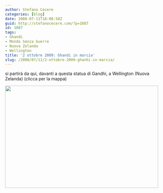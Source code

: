 ```yaml
---
author: Stefano Cecere
categories: [blog]
date: 2008-07-11T18:08:58Z
guid: http://stefanocecere.com/?p=1087
id: 1087
tags:
- Ghandi
- Mondo Senza Guerre
- Nuova Zelanda
- Wellington
title: '2 ottobre 2009: Ghandi in marcia'
slug: /2008/07/11/2-ottobre-2009-ghanhi-in-marcia/
---
```


si partirà da qui, davanti a questa statua di Gandhi, a Wellington (Nuova Zelanda) (clicca per la mappa)

<a href="http://www.panoramio.com/photo/7473671" target="_blank"><img class="aligncenter size-full wp-image-1089" title="ghandi-wellington" src="http://stefanocecere.com/wp-content/uploads/sites/3/2008/07/ghandi-wellington.jpg" alt="" width="500" height="334" srcset="http://stefanocecere.com/wp-content/uploads/sites/3/2008/07/ghandi-wellington.jpg 506w, http://stefanocecere.com/wp-content/uploads/sites/3/2008/07/ghandi-wellington-300x201.jpg 300w" sizes="(max-width: 500px) 100vw, 500px" /></a>